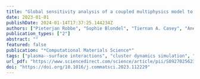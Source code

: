 ```yaml
---
title: "Global sensitivity analysis of a coupled multiphysics model to predict surface evolution in fusion plasma--surface interactions"
date: 2023-01-01
publishDate: 2024-01-14T17:37:25.144234Z
authors: ["Pieterjan Robbe", "Sophie Blondel", "Tiernan A. Casey", "Ane Lasa", "Khachik Sargsyan", "Brian D. Wirth", "Habib N. Najm"]
publication_types: ["2"]
abstract: ""
featured: false
publication: "*Computational Materials Science*"
tags: ["plasma--surface interactions", "cluster dynamics simulation", "sensitivity analysis"]
url_pdf: "https://www.sciencedirect.com/science/article/pii/S0927025623002239"
doi: "https://doi.org/10.1016/j.commatsci.2023.112229"
---
```



